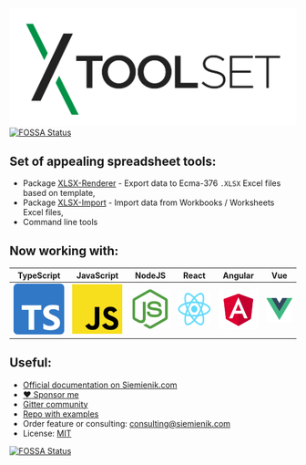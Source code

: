 [![XToolSet Banner](./media/xtoolset-logo-final.svg)](https://github.com/sponsors/Siemienik)
[![FOSSA Status](https://app.fossa.com/api/projects/git%2Bgithub.com%2FSiemienik%2FXToolset.svg?type=shield)](https://app.fossa.com/projects/git%2Bgithub.com%2FSiemienik%2FXToolset?ref=badge_shield)

## Set of appealing spreadsheet tools:

* Package [XLSX-Renderer](https://siemienik.com/docs/xlsx-renderer) - Export data to Ecma-376 `.XLSX` Excel files based on template, 
* Package [XLSX-Import](https://siemienik.com/docs/xlsx-import) - Import data from Workbooks / Worksheets Excel files,
* Command line tools

## Now working with:

| **TypeScript** | **JavaScript** | **NodeJS** | **React** | **Angular** | **Vue** |
|---|---|---|---|---|---|
| ![TypeScript](./media/vendors/ts-logo-256.png) | ![JavaScript](./media/vendors/js-logo-256.png) | ![NodeJS](./media/vendors/nodejs-logo-256.png) | ![React](./media/vendors/react-logo-256.png) | ![Angular](./media/vendors/angular-logo-256.png) | ![Vue](./media/vendors/vue-logo-256.png) | 

## Useful:

 * [Official documentation on Siemienik.com](https://siemienik.com/docs/xtoolset)
 * [:heart: Sponsor me](https://github.com/sponsors/siemienik)
 * [Gitter community](https://gitter.im/Siemienik/community)
 * [Repo with examples](https://github.com/Siemienik/XToolset-examples) 
 * Order feature or consulting: consulting@siemienik.com
 * License: [MIT](./LICENSE)


[![FOSSA Status](https://app.fossa.com/api/projects/git%2Bgithub.com%2FSiemienik%2FXToolset.svg?type=large)](https://app.fossa.com/projects/git%2Bgithub.com%2FSiemienik%2FXToolset?ref=badge_large)